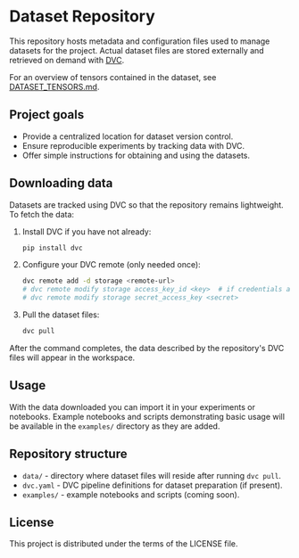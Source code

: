 # Dataset Repository

This repository hosts metadata and configuration files used to manage datasets for the project. Actual dataset files are stored externally and retrieved on demand with [DVC](https://dvc.org/).

For an overview of tensors contained in the dataset, see [DATASET_TENSORS.md](./DATASET_TENSORS.md).

## Project goals


- Provide a centralized location for dataset version control.
- Ensure reproducible experiments by tracking data with DVC.
- Offer simple instructions for obtaining and using the datasets.

## Downloading data

Datasets are tracked using DVC so that the repository remains lightweight. To fetch the data:

1. Install DVC if you have not already:

   ```bash
   pip install dvc
   ```

2. Configure your DVC remote (only needed once):

   ```bash
   dvc remote add -d storage <remote-url>
   # dvc remote modify storage access_key_id <key>  # if credentials are required
   # dvc remote modify storage secret_access_key <secret>
   ```

3. Pull the dataset files:

   ```bash
   dvc pull
   ```

After the command completes, the data described by the repository's DVC files will appear in the workspace.

## Usage

With the data downloaded you can import it in your experiments or notebooks. Example notebooks and scripts demonstrating basic usage will be available in the `examples/` directory as they are added.

## Repository structure

- `data/` - directory where dataset files will reside after running `dvc pull`.
- `dvc.yaml` - DVC pipeline definitions for dataset preparation (if present).
- `examples/` - example notebooks and scripts (coming soon).

## License

This project is distributed under the terms of the LICENSE file.
